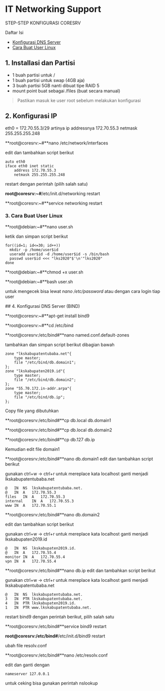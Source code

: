 # IT Networking Support

STEP-STEP KONFIGURASI CORESRV

Daftar Isi

- [Konfigurasi DNS Server](#bind-1 "Baca Konfigurasi DNS Server")
- [Cara Buat User Linux](#3-cara-buat-user-linux)



## 1. Installasi dan Partisi
- 1 buah partisi untuk /
- 1 buah partisi untuk swap (4GB aja)
- 3 buah partisi 5GB nanti dibuat tipe RAID 5
- mount point buat sebagai /files (buat secara manual)

> Pastikan masuk ke user root sebelum melakukan konfigurasi

## 2. Konfigurasi IP
eth0 = 172.70.55.3/29 artinya
ip addressnya 172.70.55.3
netmask 255.255.255.248

**root@coresrv:~#**nano /etc/network/interfaces

edit dan tambahkan script berikut
```
auto eth0
iface eth0 inet static
	address 172.70.55.3
	netmask 255.255.255.248
```
restart dengan perintah (pilih salah satu)

**root@coresrv:~#**/etc/init.d/networking restart

**root@coresrv:~#**service networking restart


### 3. Cara Buat User Linux

**root@debian:~#**nano user.sh

ketik dan simpan script berikut
```
for((id=1; id<=30; id++))
  mkdir -p /home/user$id
  useradd user$id -d /home/user$id -s /bin/bash
  passwd user$id <<< "lks2020"$'\n'"lks2020"
done
```
**root@debian:~#**chmod +x user.sh

**root@debian:~#**bash user.sh

untuk mengecek bisa lewat *nano /etc/password* atau dengan cara login tiap user
<div id="bind-1"></div>
## 4. Konfigurasi DNS Server (BIND)

**root@coresrv:~#**apt-get install bind9

**root@coresrv:~#**cd /etc/bind

**root@coresrv:/etc/bind#**nano named.conf.default-zones

tambahkan dan simpan script berikut dibagian bawah
```
zone "lkskabupatentubaba.net"{
	type master;
	file "/etc/bind/db.domain1";
};
zone "lkskabupaten2019.id"{
	type master;
	file "/etc/bind/db.domain2";
};
zone "55.70.172.in-addr.arpa"{
	type master;
	file "/etc/bind/db.ip";
};
```
Copy file yang dibutuhkan 

**root@coresrv:/etc/bind#**cp db.local db.domain1

**root@coresrv:/etc/bind#**cp db.local db.domain2

**root@coresrv:/etc/bind#**cp db.127 db.ip

Kemudian edit file domain1

**root@coresrv:/etc/bind#**nano db.domain1
edit dan tambahkan script berikut

gunakan ctrl+w -> ctrl+r untuk mereplace kata localhost ganti menjadi lkskabupatentubaba.net

```
@	IN	NS 	lkskabupatentubaba.net.
@	IN	A	172.70.55.3
files	IN	A	172.70.55.3
internal	IN	A	172.70.55.3
www	IN	A	172.70.55.1
```
**root@coresrv:/etc/bind#**nano db.domain2

edit dan tambahkan script berikut

gunakan ctrl+w -> ctrl+r untuk mereplace kata localhost ganti menjadi lkskabupaten2019.id

```
@	IN	NS 	lkskabupaten2019.id.
@	IN	A	172.70.55.4
monitor	IN	A	172.70.55.4
vpn	IN	A	172.70.55.4
```

**root@coresrv:/etc/bind#**nano db.ip
edit dan tambahkan script berikut

gunakan ctrl+w -> ctrl+r untuk mereplace kata localhost ganti menjadi lkskabupatentubaba.net

```
@	IN	NS 	lkskabupatentubaba.net.
3	IN	PTR	lkskabupatentubaba.net.
4	IN	PTR	lkskabupaten2019.id.
1	IN	PTR	www.lkskabupatentubaba.net.
```

restart bind9 dengan perintah berikut, pilih salah satu

**root@coresrv:/etc/bind#**service bind9 restart

**root@coresrv:/etc/bind#**/etc/init.d/bind9 restart

ubah file resolv.conf

**root@coresrv:/etc/bind#**nano /etc/resolv.conf

edit dan ganti dengan
```
nameserver 127.0.0.1
```
untuk ceking bisa gunakan perintah nslookup
